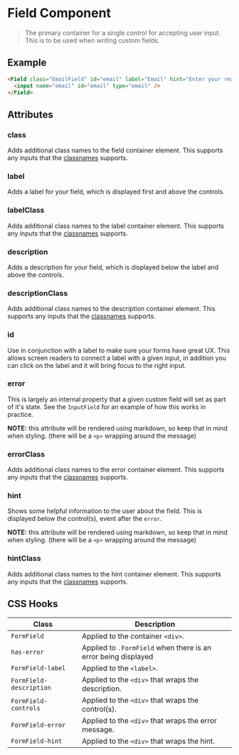 
# Field Component

> The primary container for a single control for accepting user input.
> This is to be used when writing custom fields.


## Example

```html
<Field class="EmailField" id="email" label="Email" hint="Enter your real email address.">
  <input name="email" id="email" type="email" />
</Field>
```


## Attributes

### class

Adds additional class names to the field container element. This supports any inputs that
the [classnames](https://www.npmjs.com/package/classnames) supports.

### label

Adds a label for your field, which is displayed first and above the controls.

### labelClass

Adds additional class names to the label container element. This supports any inputs that
the [classnames](https://www.npmjs.com/package/classnames) supports.

### description

Adds a description for your field, which is displayed below the label and above the controls.

### descriptionClass

Adds additional class names to the description container element. This supports any inputs that
the [classnames](https://www.npmjs.com/package/classnames) supports.

### id

Use in conjunction with a label to make sure your forms have great UX. This allows screen
readers to connect a label with a given input, in addition you can click on the label and it
will bring focus to the right input.

### error

This is largely an internal property that a given custom field will set as part of it's state.
See the `InputField` for an example of how this works in practice.

**NOTE:** this attribute will be rendered using markdown, so keep that in mind when styling.
(there will be a `<p>` wrapping around the message)

### errorClass

Adds additional class names to the error container element. This supports any inputs that
the [classnames](https://www.npmjs.com/package/classnames) supports.

### hint

Shows some helpful information to the user about the field. This is displayed below the
control(s), event after the `error`.

**NOTE:** this attribute will be rendered using markdown, so keep that in mind when styling.
(there will be a `<p>` wrapping around the message)

### hintClass

Adds additional class names to the hint container element. This supports any inputs that
the [classnames](https://www.npmjs.com/package/classnames) supports.


## CSS Hooks

| Class | Description |
| ----- | ------- |
| `FormField` | Applied to the container `<div>`. |
| `has-error` | Applied to `.FormField` when there is an error being displayed |
| `FormField-label` | Applied to the `<label>`. |
| `FormField-description` | Applied to the `<div>` that wraps the description. |
| `FormField-controls` | Applied to the `<div>` that wraps the control(s). |
| `FormField-error` | Applied to the `<div>` that wraps the error message. |
| `FormField-hint` | Applied to the `<div>` that wraps the hint. |
